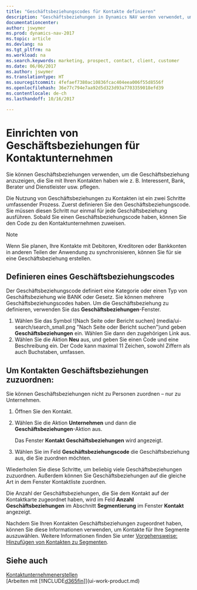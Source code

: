 ```yaml
---
title: "Geschäftsbeziehungscodes für Kontakte definieren"
description: "Geschäftsbeziehungen in Dynamics NAV werden verwendet, um das Marketing zu erleichtern und um die Geschäftsbeziehung anzuzeigen, die Sie mit Ihren Interessenten, Kunden und Debitoren haben, wie z. B. Bank oder Dienstleister."
documentationcenter: 
author: jswymer
ms.prod: dynamics-nav-2017
ms.topic: article
ms.devlang: na
ms.tgt_pltfrm: na
ms.workload: na
ms.search.keywords: marketing, prospect, contact, client, customer
ms.date: 06/06/2017
ms.author: jswymer
ms.translationtype: HT
ms.sourcegitcommit: 4fefaef7380ac10836fcac404eea006f55d8556f
ms.openlocfilehash: 36e77c794e7aa92d5d323d93a7703359018efd39
ms.contentlocale: de-ch
ms.lasthandoff: 10/16/2017

---
```

# <a name="setting-up-business-relations-on-contact-companies"></a>Einrichten von Geschäftsbeziehungen für Kontaktunternehmen
Sie können Geschäftsbeziehungen verwenden, um die Geschäftsbeziehung anzuzeigen, die Sie mit Ihren Kontakten haben wie z. B. Interessent, Bank, Berater und Dienstleister usw. pflegen.

Die Nutzung von Geschäftsbeziehungen zu Kontakten ist ein zwei Schritte umfassender Prozess. Zuerst definieren Sie den Geschäftsbeziehungscode. Sie müssen diesen Schritt nur einmal für jede Geschäftsbeziehung ausführen. Sobald Sie einen Geschäftsbeziehungscode haben, können Sie den Code zu den Kontaktunternehmen zuweisen.

> [!NOTE]  
>   Wenn Sie planen, Ihre Kontakte mit Debitoren, Kreditoren oder Bankkonten in anderen Teilen der Anwendung zu synchronisieren, können Sie für sie eine Geschäftsbeziehung erstellen.

## <a name="to-define-a-business-relation-code"></a>Definieren eines Geschäftsbeziehungscodes
Der Geschäftsbeziehungscode definiert eine Kategorie oder einen Typ von Geschäftsbeziehung wie BANK oder Gesetz. Sie können mehrere Geschäftsbeziehungscodes haben. Um die Geschäftsbeziehung zu definieren, verwenden Sie das **Geschäftsbeziehungen**-Fenster.

1. Wählen Sie das Symbol ![Nach Seite oder Bericht suchen] (media/ui-search/search_small.png "Nach Seite oder Bericht suchen")und geben **Geschäftsbeziehungen** ein. Wählen Sie dann den zugehörigen Link aus.
2. Wählen Sie die Aktion **Neu** aus, und geben Sie einen Code und eine Beschreibung ein. Der Code kann maximal 11 Zeichen, sowohl Ziffern als auch Buchstaben, umfassen.

## <a name="AssignBusRelContact">Um Kontakten Geschäftsbeziehungen zuzuordnen:</a>
Sie können Geschäftsbeziehungen nicht zu Personen zuordnen – nur zu Unternehmen.

1. Öffnen Sie den Kontakt.
2. Wählen Sie die Aktion **Unternehmen** und dann die **Geschäftsbeziehungen**-Aktion aus.

    Das Fenster **Kontakt Geschäftsbeziehungen** wird angezeigt.
3. Wählen Sie im Feld **Geschäftsbeziehungscode** die Geschäftsbeziehung aus, die Sie zuordnen möchten.

Wiederholen Sie diese Schritte, um beliebig viele Geschäftsbeziehungen zuzuordnen. Außerdem können Sie Geschäftsbeziehungen auf die gleiche Art in dem Fenster Kontaktliste zuordnen.

Die Anzahl der Geschäftsbeziehungen, die Sie dem Kontakt auf der Kontaktkarte zugeordnet haben, wird im Feld **Anzahl Geschäftsbeziehungen** im Abschnitt **Segmentierung** im Fenster **Kontakt** angezeigt.

Nachdem Sie Ihren Kontakten Geschäftsbeziehungen zugeordnet haben, können Sie diese Informationen verwenden, um Kontakte für Ihre Segmente auszuwählen. Weitere Informationen finden Sie unter [Vorgehensweise: Hinzufügen von Kontakten zu Segmenten](marketing-add-contact-segment.md).

## <a name="see-also"></a>Siehe auch
[Kontaktunternehmenerstellen](marketing-create-contact-companies.md)  
[Arbeiten mit [!INCLUDE[d365fin](includes/d365fin_md.md)]](ui-work-product.md)

